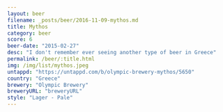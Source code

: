 ```yaml
---
layout: beer
filename: _posts/beer/2016-11-09-mythos.md
title: Mythos
category: beer
score: 6
beer-date: "2015-02-27"
desc: "I don't remember ever seeing another type of beer in Greece"
permalink: /beer/:title.html
img: /img/list/mythos.jpeg
untappd: "https://untappd.com/b/olympic-brewery-mythos/5650"
country: "Greece"
brewery: "Olympic Brewery"
breweryURL: "breweryURL"
style: "Lager - Pale"
---
```

